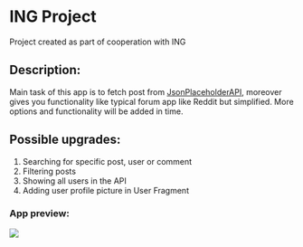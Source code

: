 # ING Project 
Project created as part of cooperation with ING 

## Description:
Main task of this app is to fetch post from [JsonPlaceholderAPI](https://jsonplaceholder.typicode.com), moreover gives you functionality like typical forum app like Reddit but simplified. More options and functionality will be added in time.

## Possible upgrades: 
1. Searching for specific post, user or comment
2. Filtering posts
3. Showing all users in the API
4. Adding user profile picture in User Fragment

### App preview: 
![](ing_project.gif)


